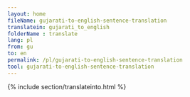 ```yaml
---
layout: home
fileName: gujarati-to-english-sentence-translation
translatein: gujarati_to_english
folderName : translate
lang: pl
from: gu
to: en
permalink: /pl/gujarati-to-english-sentence-translation
tool: gujarati-to-english-sentence-translation
---
```

{% include section/translateinto.html %}